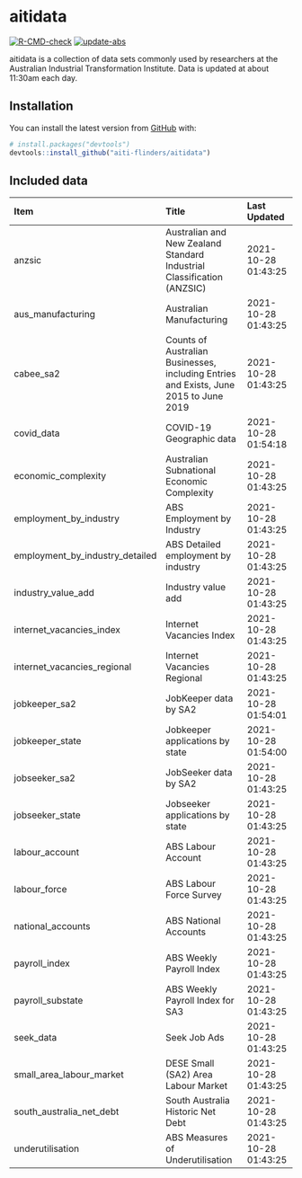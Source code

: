 
<!-- README.md is generated from README.Rmd. Please edit that file -->

# aitidata

<!-- badges: start -->

[![R-CMD-check](https://github.com/aiti-flinders/aitidata/actions/workflows/R-CMD-check.yaml/badge.svg)](https://github.com/aiti-flinders/aitidata/actions/workflows/R-CMD-check.yaml)
[![update-abs](https://github.com/aiti-flinders/aitidata/workflows/update-abs/badge.svg)](https://github.com/aiti-flinders/aitidata/actions)
<!-- badges: end -->

aitidata is a collection of data sets commonly used by researchers at
the Australian Industrial Transformation Institute. Data is updated at
about 11:30am each day.

## Installation

You can install the latest version from [GitHub](https://github.com/)
with:

``` r
# install.packages("devtools")
devtools::install_github("aiti-flinders/aitidata")
```

## Included data

| Item                               | Title                                                                                 | Last Updated        |
| :--------------------------------- | :------------------------------------------------------------------------------------ | :------------------ |
| anzsic                             | Australian and New Zealand Standard Industrial Classification (ANZSIC)                | 2021-10-28 01:43:25 |
| aus\_manufacturing                 | Australian Manufacturing                                                              | 2021-10-28 01:43:25 |
| cabee\_sa2                         | Counts of Australian Businesses, including Entries and Exists, June 2015 to June 2019 | 2021-10-28 01:43:25 |
| covid\_data                        | COVID-19 Geographic data                                                              | 2021-10-28 01:54:18 |
| economic\_complexity               | Australian Subnational Economic Complexity                                            | 2021-10-28 01:43:25 |
| employment\_by\_industry           | ABS Employment by Industry                                                            | 2021-10-28 01:43:25 |
| employment\_by\_industry\_detailed | ABS Detailed employment by industry                                                   | 2021-10-28 01:43:25 |
| industry\_value\_add               | Industry value add                                                                    | 2021-10-28 01:43:25 |
| internet\_vacancies\_index         | Internet Vacancies Index                                                              | 2021-10-28 01:43:25 |
| internet\_vacancies\_regional      | Internet Vacancies Regional                                                           | 2021-10-28 01:43:25 |
| jobkeeper\_sa2                     | JobKeeper data by SA2                                                                 | 2021-10-28 01:54:01 |
| jobkeeper\_state                   | Jobkeeper applications by state                                                       | 2021-10-28 01:54:00 |
| jobseeker\_sa2                     | JobSeeker data by SA2                                                                 | 2021-10-28 01:43:25 |
| jobseeker\_state                   | Jobseeker applications by state                                                       | 2021-10-28 01:43:25 |
| labour\_account                    | ABS Labour Account                                                                    | 2021-10-28 01:43:25 |
| labour\_force                      | ABS Labour Force Survey                                                               | 2021-10-28 01:43:25 |
| national\_accounts                 | ABS National Accounts                                                                 | 2021-10-28 01:43:25 |
| payroll\_index                     | ABS Weekly Payroll Index                                                              | 2021-10-28 01:43:25 |
| payroll\_substate                  | ABS Weekly Payroll Index for SA3                                                      | 2021-10-28 01:43:25 |
| seek\_data                         | Seek Job Ads                                                                          | 2021-10-28 01:43:25 |
| small\_area\_labour\_market        | DESE Small (SA2) Area Labour Market                                                   | 2021-10-28 01:43:25 |
| south\_australia\_net\_debt        | South Australia Historic Net Debt                                                     | 2021-10-28 01:43:25 |
| underutilisation                   | ABS Measures of Underutilisation                                                      | 2021-10-28 01:43:25 |
